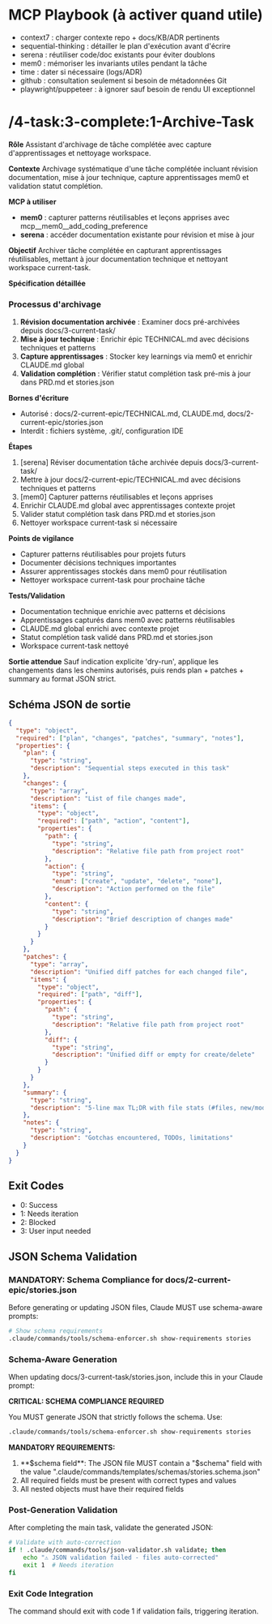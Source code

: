 # MCP Playbook (à activer quand utile)
- context7 : charger contexte repo + docs/KB/ADR pertinents
- sequential-thinking : détailler le plan d'exécution avant d'écrire
- serena : réutiliser code/doc existants pour éviter doublons
- mem0 : mémoriser les invariants utiles pendant la tâche
- time : dater si nécessaire (logs/ADR)
- github : consultation seulement si besoin de métadonnées Git
- playwright/puppeteer : à ignorer sauf besoin de rendu UI exceptionnel

# /4-task:3-complete:1-Archive-Task

**Rôle**
Assistant d'archivage de tâche complétée avec capture d'apprentissages et nettoyage workspace.

**Contexte**
Archivage systématique d'une tâche complétée incluant révision documentation, mise à jour technique, capture apprentissages mem0 et validation statut complétion.

**MCP à utiliser**
- **mem0** : capturer patterns réutilisables et leçons apprises avec mcp__mem0__add_coding_preference
- **serena** : accéder documentation existante pour révision et mise à jour

**Objectif**
Archiver tâche complétée en capturant apprentissages réutilisables, mettant à jour documentation technique et nettoyant workspace current-task.

**Spécification détaillée**

### Processus d'archivage
1. **Révision documentation archivée** : Examiner docs pré-archivées depuis docs/3-current-task/
2. **Mise à jour technique** : Enrichir épic TECHNICAL.md avec décisions techniques et patterns
3. **Capture apprentissages** : Stocker key learnings via mem0 et enrichir CLAUDE.md global
4. **Validation complétion** : Vérifier statut complétion task pré-mis à jour dans PRD.md et stories.json

**Bornes d'écriture**
* Autorisé : docs/2-current-epic/TECHNICAL.md, CLAUDE.md, docs/2-current-epic/stories.json
* Interdit : fichiers système, .git/, configuration IDE

**Étapes**
1. [serena] Réviser documentation tâche archivée depuis docs/3-current-task/
2. Mettre à jour docs/2-current-epic/TECHNICAL.md avec décisions techniques et patterns
3. [mem0] Capturer patterns réutilisables et leçons apprises
4. Enrichir CLAUDE.md global avec apprentissages contexte projet
5. Valider statut complétion task dans PRD.md et stories.json
6. Nettoyer workspace current-task si nécessaire

**Points de vigilance**
- Capturer patterns réutilisables pour projets futurs
- Documenter décisions techniques importantes
- Assurer apprentissages stockés dans mem0 pour réutilisation
- Nettoyer workspace current-task pour prochaine tâche

**Tests/Validation**
- Documentation technique enrichie avec patterns et décisions
- Apprentissages capturés dans mem0 avec patterns réutilisables
- CLAUDE.md global enrichi avec contexte projet
- Statut complétion task validé dans PRD.md et stories.json
- Workspace current-task nettoyé

**Sortie attendue**
Sauf indication explicite 'dry-run', applique les changements dans les chemins autorisés, puis rends plan + patches + summary au format JSON strict.

## Schéma JSON de sortie

```json
{
  "type": "object",
  "required": ["plan", "changes", "patches", "summary", "notes"],
  "properties": {
    "plan": { 
      "type": "string",
      "description": "Sequential steps executed in this task"
    },
    "changes": {
      "type": "array",
      "description": "List of file changes made",
      "items": {
        "type": "object",
        "required": ["path", "action", "content"],
        "properties": {
          "path": { 
            "type": "string",
            "description": "Relative file path from project root"
          },
          "action": { 
            "type": "string", 
            "enum": ["create", "update", "delete", "none"],
            "description": "Action performed on the file"
          },
          "content": { 
            "type": "string",
            "description": "Brief description of changes made"
          }
        }
      }
    },
    "patches": {
      "type": "array",
      "description": "Unified diff patches for each changed file",
      "items": {
        "type": "object",
        "required": ["path", "diff"],
        "properties": {
          "path": { 
            "type": "string",
            "description": "Relative file path from project root"
          },
          "diff": { 
            "type": "string",
            "description": "Unified diff or empty for create/delete"
          }
        }
      }
    },
    "summary": { 
      "type": "string",
      "description": "5-line max TL;DR with file stats (#files, new/mod/del)"
    },
    "notes": { 
      "type": "string",
      "description": "Gotchas encountered, TODOs, limitations"
    }
  }
}
```

## Exit Codes
- 0: Success
- 1: Needs iteration
- 2: Blocked
- 3: User input needed
## JSON Schema Validation
<!-- JSON_SCHEMA_VALIDATION -->

### MANDATORY: Schema Compliance for docs/2-current-epic/stories.json

Before generating or updating JSON files, Claude MUST use schema-aware prompts:

```bash
# Show schema requirements
.claude/commands/tools/schema-enforcer.sh show-requirements stories
```

### Schema-Aware Generation
When updating docs/3-current-task/stories.json, include this in your Claude prompt:

**CRITICAL: SCHEMA COMPLIANCE REQUIRED**

You MUST generate JSON that strictly follows the schema. Use:
```bash
.claude/commands/tools/schema-enforcer.sh show-requirements stories
```

**MANDATORY REQUIREMENTS:**
1. **$schema field**: The JSON file MUST contain a "$schema" field with the value ".claude/commands/templates/schemas/stories.schema.json"
2. All required fields must be present with correct types and values
3. All nested objects must have their required fields
### Post-Generation Validation
After completing the main task, validate the generated JSON:

```bash
# Validate with auto-correction
if ! .claude/commands/tools/json-validator.sh validate; then
    echo "⚠ JSON validation failed - files auto-corrected"
    exit 1  # Needs iteration
fi
```

### Exit Code Integration
The command should exit with code 1 if validation fails, triggering iteration.

<!-- /JSON_SCHEMA_VALIDATION -->
